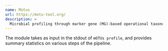 ```yaml
---
name: Motus
url: https://motu-tool.org/
description: >
  Microbial profiling through marker gene (MG)-based operational taxonomic units (mOTUs)
---
```


The module takes as input in the stdout of `mOTUs profile`, and provides summary statistics on various steps of the pipeline.
